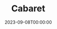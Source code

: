 ---
title: Cabaret
date: 2023-09-08T00:00:00
opening_date: 1982-10-01
closing_date: 1982-10-16
layout: productions
playbill:
Theatre: Theatre Jacksonville
Venue: Little Theatre
cast:
- Master of Ceremonies: Robert Arleigh White
- Clifford Bradshaw: Gordon J. DeLonay
- Ernst Ludwig: Ric Clarson
- Customs Officer: Robert Dauer
- Fraulein Schneider: Carson Merry
- Fraulein Kost: Marli Albright
- Herr Schultz: William Stathius
- Telephone Girl: Ana Bennett
- Sally Boles: Deborah S. Smith
- Lady:
  - Sharon Thomas
  - Viviane Weil
- Nazi Youth: Evan Ross
- Max: Kenneth Faulk
- German Sailor:
  - Guy Adkins
  - Matthew White
  - R. Bailey Waters
- Kit Kat Girl:
  - Ana Bennett
  - Elaine Burnett
  - Carly Butterley
  - Valerie Hall
  - Claudia Hicken
  - Eda McConnell
  - Jill Powell
  - Vicki Steagal Snead
  - Rebecca Warner
- Kit Kat Band:
  - Elaine Burnett
  - Caryl Butterley
  - Claudia Hicken
  - Karen Scroggins
- Berliner:
  - Dean Johnson
  - Ian Mairs
  - Charles Nowlin
  - Kenneth Faulk
  - R. Bailey Waters
  - Danny Goodman
crew:
- Director: Ray Jensen
- Musical Director: Rosalind MacEnulty
- Set Design: Andrew J. Way
- Lighting Design: Andrew J. Way
- Make-up and Hair: John Carver
- Choreographer: Marie Ann Murray
- Costume Mistress: Gertrude Berman
- Stage Manager: Pam Jackson
- Technical Director: Andrew J. Way
- Properties:
  - Laurel Kaden
  - George Bennett
  - Lillie Disch
  - Leslie Gerlach
  - Erin Silas
- Lighting Technicians:
  - Joyce Block
  - Amelia Senhausen
  - Barbara Stillson
- Key Grip: Tom Heffernan
- Grips:
  - David Stillson
  - Steve Metheny
  - Michael Smith
  - Mike Lewis
- Dance Captain: Rebecca Warner
- Set Construction:
  - Erin Silas
  - Barbara Hamlin
  - Tom Heffernan
  - Claudia Hicken
  - Pam Jackson
  - Steve Metheny
  - Eda McConnell
  - Anna Puma
  - Debbie Reynolds
  - Kelly Snead
  - John Fisher
  - Becky Warner
  - Matthew White
  - Elaine Burnett
  - Jill Powell
  - Bill Stathius
  - Gordon Delonay
  - Joyce Block
  - Barbara Stillson
  - David Stillson
  - Michael Smith
  - Karen Scroggins
  - Gary Scroggins
  - Michael Lewis
  - Lee Hunt
- Rehearsal Pianist: Bob Dauer
- Monday Night Pianist: Andrew Clarke
orchestra:
---